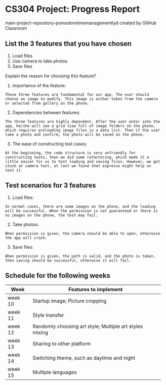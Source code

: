 # CS304 Project: Progress Report
main-project-repository-pomodorotimemanagementlyd created by GitHub Classroom

## List the 3 features that you have chosen

1. Load files
2. Use camera to take photos
3. Save files
   
Explain the reason for choosing this feature? 
  
  1. Importance of the feature:

    These three features are fundamental for our app. The user should choose an image to modify. This image is either taken from the camera or selected from gallery on the phone.
    
  2. Dependencies between features:

    The three features are highly dependent. After the user enter into the app, he/she will see a grid view full of image folders on the phone, which requires preloading image files in a data list. Then if the user take a photo and confirm, the photo will be saved on the phone.
    
  3. The ease of constructing test cases:

    At the beginning, the code structure is very unfriendly for constructing tests, then we did some refactoring, which made it a little easier for us to test loading and saving files. However, we got stuck at camera test, at last we found that espresso might help us test it. 


    
   
## Test scenarios for 3 features
    
  1. Load files:

    In normal cases, there are some images on the phone, and the loading will be successful. When the permission is not guaranteed or there is no images on the phone, the test may fail.

  2. Take photos:
  
    When permission is given, the camera should be able to open, otherwise the app will crash.

  3. Save files:
    
    When permission is given, the path is valid, and the photo is taken, then saving should be successful, otherwise it will fail.
   

## Schedule for the following weeks

|Week|Features to implement|
|----|----|
|week 10|Startup image; Picture cropping|
|week 11|Style transfer|
|week 12|Randomly choosing art style; Multiple art styles mixing|
|week 13|Sharing to other platform|
|week 14|Switching theme, such as daytime and night|
|week 15|Multiple languages|
